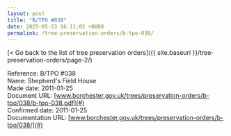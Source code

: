 ```yaml
---
layout: post
title: "B/TPO #038"
date: 2025-05-23 16:11:02 +0000
permalink: /tree-preservation-orders/b-tpo-038/
---
```


[< Go back to the list of tree preservation orders]({{ site.baseurl }}/tree-preservation-orders/page-2/)

Reference:	B/TPO #038 <br/>
Name: Shepherd's Field House<br/>
Made date: 2011-01-25<br/>
Document URL: [www.borchester.gov.uk/trees/preservation-orders/b-tpo/038/b-tpo-038.pdf](#)<br/>
Confirmed date: 2011-01-25<br/>
Documentation URL: [www.borchester.gov.uk/trees/preservation-orders/b-tpo/038/](#)<br/>
